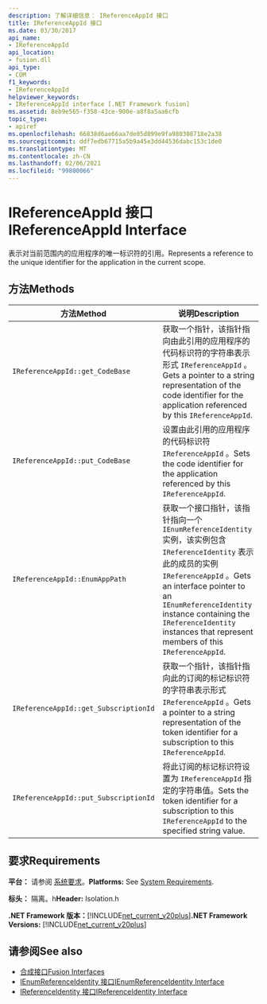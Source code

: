 ```yaml
---
description: 了解详细信息： IReferenceAppId 接口
title: IReferenceAppId 接口
ms.date: 03/30/2017
api_name:
- IReferenceAppId
api_location:
- fusion.dll
api_type:
- COM
f1_keywords:
- IReferenceAppId
helpviewer_keywords:
- IReferenceAppId interface [.NET Framework fusion]
ms.assetid: 8eb9e565-f358-43ce-900e-a8f8a5aa6cfb
topic_type:
- apiref
ms.openlocfilehash: 66838d6ae66aa7de05d899e9fa980308718e2a38
ms.sourcegitcommit: ddf7edb67715a5b9a45e3dd44536dabc153c1de0
ms.translationtype: MT
ms.contentlocale: zh-CN
ms.lasthandoff: 02/06/2021
ms.locfileid: "99800066"
---
```

# <a name="ireferenceappid-interface"></a><span data-ttu-id="a836d-103">IReferenceAppId 接口</span><span class="sxs-lookup"><span data-stu-id="a836d-103">IReferenceAppId Interface</span></span>

<span data-ttu-id="a836d-104">表示对当前范围内的应用程序的唯一标识符的引用。</span><span class="sxs-lookup"><span data-stu-id="a836d-104">Represents a reference to the unique identifier for the application in the current scope.</span></span>  
  
## <a name="methods"></a><span data-ttu-id="a836d-105">方法</span><span class="sxs-lookup"><span data-stu-id="a836d-105">Methods</span></span>  
  
|<span data-ttu-id="a836d-106">方法</span><span class="sxs-lookup"><span data-stu-id="a836d-106">Method</span></span>|<span data-ttu-id="a836d-107">说明</span><span class="sxs-lookup"><span data-stu-id="a836d-107">Description</span></span>|  
|------------|-----------------|  
|`IReferenceAppId::get_CodeBase`|<span data-ttu-id="a836d-108">获取一个指针，该指针指向由此引用的应用程序的代码标识符的字符串表示形式 `IReferenceAppId` 。</span><span class="sxs-lookup"><span data-stu-id="a836d-108">Gets a pointer to a string representation of the code identifier for the application referenced by this `IReferenceAppId`.</span></span>|  
|`IReferenceAppId::put_CodeBase`|<span data-ttu-id="a836d-109">设置由此引用的应用程序的代码标识符 `IReferenceAppId` 。</span><span class="sxs-lookup"><span data-stu-id="a836d-109">Sets the code identifier for the application referenced by this `IReferenceAppId`.</span></span>|  
|`IReferenceAppId::EnumAppPath`|<span data-ttu-id="a836d-110">获取一个接口指针，该指针指向一个 `IEnumReferenceIdentity` 实例，该实例包含 `IReferenceIdentity` 表示此的成员的实例 `IReferenceAppId` 。</span><span class="sxs-lookup"><span data-stu-id="a836d-110">Gets an interface pointer to an `IEnumReferenceIdentity` instance containing the `IReferenceIdentity` instances that represent members of this `IReferenceAppId`.</span></span>|  
|`IReferenceAppId::get_SubscriptionId`|<span data-ttu-id="a836d-111">获取一个指针，该指针指向此的订阅的标记标识符的字符串表示形式 `IReferenceAppId` 。</span><span class="sxs-lookup"><span data-stu-id="a836d-111">Gets a pointer to a string representation of the token identifier for a subscription to this `IReferenceAppId`.</span></span>|  
|`IReferenceAppId::put_SubscriptionId`|<span data-ttu-id="a836d-112">将此订阅的标记标识符设置为 `IReferenceAppId` 指定的字符串值。</span><span class="sxs-lookup"><span data-stu-id="a836d-112">Sets the token identifier for a subscription to this `IReferenceAppId` to the specified string value.</span></span>|  
  
## <a name="requirements"></a><span data-ttu-id="a836d-113">要求</span><span class="sxs-lookup"><span data-stu-id="a836d-113">Requirements</span></span>  

 <span data-ttu-id="a836d-114">**平台：** 请参阅 [系统要求](../../get-started/system-requirements.md)。</span><span class="sxs-lookup"><span data-stu-id="a836d-114">**Platforms:** See [System Requirements](../../get-started/system-requirements.md).</span></span>  
  
 <span data-ttu-id="a836d-115">**标头：** 隔离。h</span><span class="sxs-lookup"><span data-stu-id="a836d-115">**Header:** Isolation.h</span></span>  
  
 <span data-ttu-id="a836d-116">**.NET Framework 版本：**[!INCLUDE[net_current_v20plus](../../../../includes/net-current-v20plus-md.md)]</span><span class="sxs-lookup"><span data-stu-id="a836d-116">**.NET Framework Versions:** [!INCLUDE[net_current_v20plus](../../../../includes/net-current-v20plus-md.md)]</span></span>  
  
## <a name="see-also"></a><span data-ttu-id="a836d-117">请参阅</span><span class="sxs-lookup"><span data-stu-id="a836d-117">See also</span></span>

- [<span data-ttu-id="a836d-118">合成接口</span><span class="sxs-lookup"><span data-stu-id="a836d-118">Fusion Interfaces</span></span>](fusion-interfaces.md)
- [<span data-ttu-id="a836d-119">IEnumReferenceIdentity 接口</span><span class="sxs-lookup"><span data-stu-id="a836d-119">IEnumReferenceIdentity Interface</span></span>](ienumreferenceidentity-interface.md)
- [<span data-ttu-id="a836d-120">IReferenceIdentity 接口</span><span class="sxs-lookup"><span data-stu-id="a836d-120">IReferenceIdentity Interface</span></span>](ireferenceidentity-interface.md)
